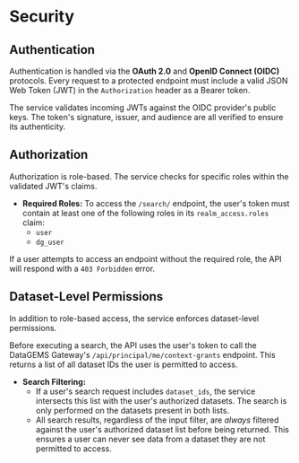 # Security

## Authentication

Authentication is handled via the **OAuth 2.0** and **OpenID Connect (OIDC)** protocols. Every request to a protected endpoint must include a valid JSON Web Token (JWT) in the `Authorization` header as a Bearer token.

The service validates incoming JWTs against the OIDC provider's public keys. The token's signature, issuer, and audience are all verified to ensure its authenticity.

## Authorization

Authorization is role-based. The service checks for specific roles within the validated JWT's claims.

- **Required Roles:** To access the `/search/` endpoint, the user's token must contain at least one of the following roles in its `realm_access.roles` claim:
    - `user`
    - `dg_user`

If a user attempts to access an endpoint without the required role, the API will respond with a `403 Forbidden` error.

## Dataset-Level Permissions

In addition to role-based access, the service enforces dataset-level permissions.

Before executing a search, the API uses the user's token to call the DataGEMS Gateway's `/api/principal/me/context-grants` endpoint. This returns a list of all dataset IDs the user is permitted to access.

- **Search Filtering:**
    - If a user's search request includes `dataset_ids`, the service intersects this list with the user's authorized datasets. The search is only performed on the datasets present in both lists.
    - All search results, regardless of the input filter, are *always* filtered against the user's authorized dataset list before being returned. This ensures a user can never see data from a dataset they are not permitted to access.
